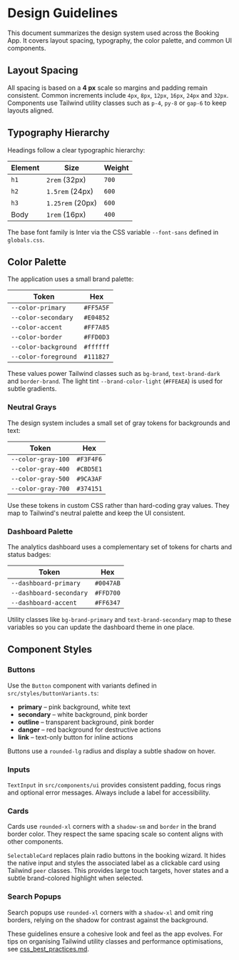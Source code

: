 # Design Guidelines

This document summarizes the design system used across the Booking App. It covers layout spacing, typography, the color palette, and common UI components.

## Layout Spacing

All spacing is based on a **4&nbsp;px** scale so margins and padding remain consistent. Common increments include `4px`, `8px`, `12px`, `16px`, `24px` and `32px`. Components use Tailwind utility classes such as `p-4`, `py-8` or `gap-6` to keep layouts aligned.

## Typography Hierarchy

Headings follow a clear typographic hierarchy:

| Element | Size             | Weight |
| ------- | ---------------- | ------ |
| `h1`    | `2rem` (32px)    | `700`  |
| `h2`    | `1.5rem` (24px)  | `600`  |
| `h3`    | `1.25rem` (20px) | `600`  |
| Body    | `1rem` (16px)    | `400`  |

The base font family is Inter via the CSS variable `--font-sans` defined in `globals.css`.

## Color Palette

The application uses a small brand palette:

| Token                | Hex       |
| -------------------- | --------- |
| `--color-primary`    | `#FF5A5F` |
| `--color-secondary`  | `#E04852` |
| `--color-accent`     | `#FF7A85` |
| `--color-border`     | `#FFD0D3` |
| `--color-background` | `#ffffff` |
| `--color-foreground` | `#111827` |

These values power Tailwind classes such as `bg-brand`, `text-brand-dark` and `border-brand`. The light tint `--brand-color-light` (`#FFEAEA`) is used for subtle gradients.

### Neutral Grays

The design system includes a small set of gray tokens for backgrounds and text:

| Token              | Hex       |
| ------------------ | --------- |
| `--color-gray-100` | `#F3F4F6` |
| `--color-gray-400` | `#CBD5E1` |
| `--color-gray-500` | `#9CA3AF` |
| `--color-gray-700` | `#374151` |

Use these tokens in custom CSS rather than hard-coding gray values. They map to Tailwind's neutral palette and keep the UI consistent.

### Dashboard Palette

The analytics dashboard uses a complementary set of tokens for charts and status badges:

| Token                   | Hex       |
| ----------------------- | --------- |
| `--dashboard-primary`   | `#0047AB` |
| `--dashboard-secondary` | `#FFD700` |
| `--dashboard-accent`    | `#FF6347` |

Utility classes like `bg-brand-primary` and `text-brand-secondary` map to these variables so you can update the dashboard theme in one place.

## Component Styles

### Buttons

Use the `Button` component with variants defined in `src/styles/buttonVariants.ts`:

- **primary** – pink background, white text
- **secondary** – white background, pink border
- **outline** – transparent background, pink border
- **danger** – red background for destructive actions
- **link** – text-only button for inline actions

Buttons use a `rounded-lg` radius and display a subtle shadow on hover.

### Inputs

`TextInput` in `src/components/ui` provides consistent padding, focus rings and optional error messages. Always include a label for accessibility.

### Cards

Cards use `rounded-xl` corners with a `shadow-sm` and `border` in the brand border color. They respect the same spacing scale so content aligns with other components.

`SelectableCard` replaces plain radio buttons in the booking wizard. It hides the native input and styles the associated label as a clickable card using Tailwind `peer` classes. This provides large touch targets, hover states and a subtle brand-colored highlight when selected.

### Search Popups

Search popups use `rounded-xl` corners with a `shadow-xl` and omit ring borders, relying on the shadow for contrast against the background.

These guidelines ensure a cohesive look and feel as the app evolves.
For tips on organising Tailwind utility classes and performance
optimisations, see [css_best_practices.md](css_best_practices.md).
